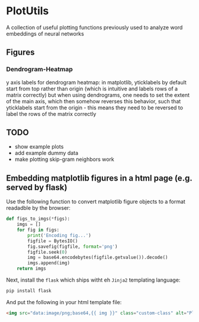 # PlotUtils

A collection of useful plotting functions previously used to analyze word embeddings of neural networks

## Figures

### Dendrogram-Heatmap

y axis labels for dendrogram heatmap:
in matplotlib, yticklabels by default start from top rather than origin (which is intuitive and labels rows of a matrix correctly)
but when using dendrograms, one needs to set the extent of the main axis, which then somehow reverses this behavior, such that
yticklabels start from the origin - this means they need to be reversed to label the rows of the matrix correctly

## TODO

* show example plots
* add example dummy data
* make plotting skip-gram neighbors work


## Embedding matplotlib figures in a html page (e.g. served by flask)

Use the following function to convert matplotlib figure objects to a format readadble by the browser:

```Python
def figs_to_imgs(*figs):
    imgs = []
    for fig in figs:
        print('Encoding fig...')
        figfile = BytesIO()
        fig.savefig(figfile, format='png')
        figfile.seek(0)
        img = base64.encodebytes(figfile.getvalue()).decode()
        imgs.append(img)
    return imgs
```

Next, install the `flask` which ships witht eh `Jinja2` templating language: 

```bash
pip install flask
```

And put the following in your html template file:

```html
<img src="data:image/png;base64,{{ img }}" class="custom-class" alt="Placeholder">
```
